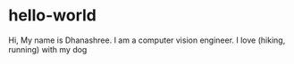 # hello-world

Hi, My name is Dhanashree. I am a computer vision engineer.
I love (hiking, running) with my dog
